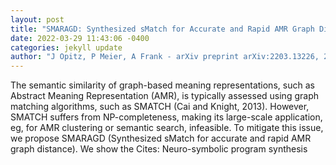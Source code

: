 ```yaml
--- 
layout: post 
title: "SMARAGD: Synthesized sMatch for Accurate and Rapid AMR Graph Distance" 
date: 2022-03-29 11:43:06 -0400 
categories: jekyll update 
author: "J Opitz, P Meier, A Frank - arXiv preprint arXiv:2203.13226, 2022" 
--- 
```

The semantic similarity of graph-based meaning representations, such as Abstract Meaning Representation (AMR), is typically assessed using graph matching algorithms, such as SMATCH (Cai and Knight, 2013). However, SMATCH suffers from NP-completeness, making its large-scale application, eg, for AMR clustering or semantic search, infeasible. To mitigate this issue, we propose SMARAGD (Synthesized sMatch for accurate and rapid AMR graph distance). We show the Cites: Neuro-symbolic program synthesis
